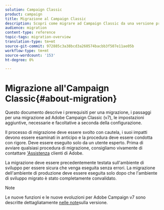 ```yaml
---
solution: Campaign Classic
product: campaign
title: Migrazione al Campaign Classic
description: Scopri come migrare ad Campaign Classic da una versione precedente di Campaign
audience: migration
content-type: reference
topic-tags: migration-overview
translation-type: tm+mt
source-git-commit: 972885c3a38bcd3a260574bacbb3f507e11ae05b
workflow-type: tm+mt
source-wordcount: '153'
ht-degree: 0%

---
```



# Migrazione all&#39;Campaign Classic{#about-migration}

Questo documento descrive i prerequisiti per una migrazione, i passaggi per una migrazione ad Adobe Campaign Classic (v7), le impostazioni aggiuntive, necessarie e facoltative a seconda della configurazione.

Il processo di migrazione deve essere svolto con cautela, i suoi impatti devono essere esaminati in anticipo e la procedura deve essere condotta con rigore. Deve essere eseguito solo da un utente esperto. Prima di avviare qualsiasi procedura di migrazione, consigliamo vivamente di contattare [&#39;Assistenza](https://helpx.adobe.com/enterprise/admin-guide.html/enterprise/using/support-for-experience-cloud.ug.html) clienti di Adobe.

La migrazione deve essere precedentemente testata sull&#39;ambiente di sviluppo per essere sicura che venga eseguita senza errori. La migrazione dell&#39;ambiente di produzione deve essere eseguita solo dopo che l&#39;ambiente di sviluppo migrato è stato completamente convalidato.

>[!NOTE]
>
>Le nuove funzioni e le nuove evoluzioni per  Adobe Campaign v7 sono descritte dettagliatamente [nelle note](../../rn/using/latest-release.md)sulla versione.
